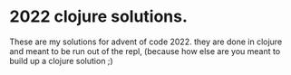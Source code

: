 # 2022 clojure solutions.

These are my solutions for advent of code 2022. they are done in clojure and
meant to be run out of the repl, (because how else are you meant to build up a
clojure solution ;)
